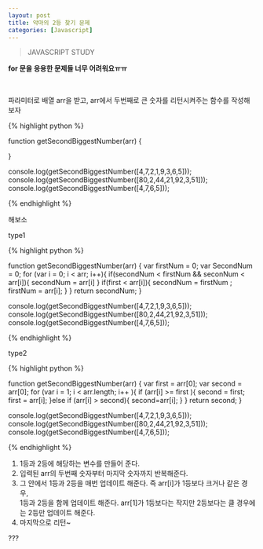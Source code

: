 ```yaml
---
layout: post
title: 악마의 2등 찾기 문제
categories: [Javascript]
---
```

> JAVASCRIPT STUDY

<strong>for 문을 응용한 문제들 너무 어려워요ㅠㅠ </strong>

<br>

<p class="txt_point02">파라미터로 배열 arr을 받고, arr에서 두번째로 큰 숫자를 리턴시켜주는 함수를 작성해보자</p>

{% highlight python %}

function getSecondBiggestNumber(arr) {

}

console.log(getSecondBiggestNumber([4,7,2,1,9,3,6,5]));
console.log(getSecondBiggestNumber([80,2,44,21,92,3,51]));
console.log(getSecondBiggestNumber([4,7,6,5]));

{% endhighlight %}

<p>해보소</p>

<p class="txt_point02">type1</p>

{% highlight python %}

function getSecondBiggestNumber(arr) {
  var firstNum = 0;
  var SecondNum = 0;
  for (var i = 0; i < arr; i++){
    if(secondNum < firstNum && seconNum < arr[i]){
      secondNum = arr[i]
    }
    if(first < arr[i]){
      secondNum = firstNum ;
      firstNum = arr[i];
    }
  }
  return secondNum;
}

console.log(getSecondBiggestNumber([4,7,2,1,9,3,6,5]));
console.log(getSecondBiggestNumber([80,2,44,21,92,3,51]));
console.log(getSecondBiggestNumber([4,7,6,5]));

{% endhighlight %}

<p class="txt_point02">type2</p>

{% highlight python %}

function getSecondBiggestNumber(arr) {
  var first = arr[0];
  var second = arr[0];
  for (var i = 1; i < arr.length; i++ ){
    if (arr[i] >= first ){
      second = first;
      first = arr[i];
    }else if (arr[i] > second){
      second=arr[i];
    }
  }
  return second;
}

console.log(getSecondBiggestNumber([4,7,2,1,9,3,6,5]));
console.log(getSecondBiggestNumber([80,2,44,21,92,3,51]));
console.log(getSecondBiggestNumber([4,7,6,5]));

{% endhighlight %}

1. 1등과 2등에 해당하는 변수를 만들어 준다.
2. 입력된 arr의 두번째 숫자부터 마지막 숫자까지 반복해준다.
3. 그 안에서 1등과 2등을 매번 업데이트 해준다. 즉 arr[i]가 1등보다 크거나 같은 경우,<br>
1등과 2등을 함께 업데이트 해준다. arr[1]가 1등보다는 작지만 2등보다는 클 경우에는 2등만 업데이트 해준다.
4. 마지막으로 리턴~

<p class="txt_point">???</p>





